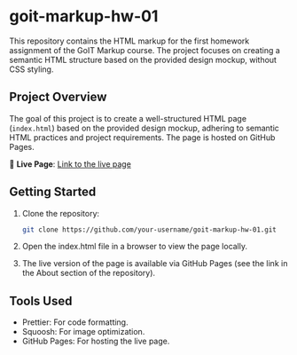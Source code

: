 # goit-markup-hw-01

This repository contains the HTML markup for the first homework assignment of the GoIT Markup course. The project focuses on creating a semantic HTML structure based on the provided design mockup, without CSS styling.

## Project Overview

The goal of this project is to create a well-structured HTML page (`index.html`) based on the provided design mockup, adhering to semantic HTML practices and project requirements. The page is hosted on GitHub Pages.

🔗 **Live Page**: [Link to the live page](https://ccnvxii.github.io/goit-markup-hw-01/#) 

## Getting Started

1. Clone the repository:
   ```bash
   git clone https://github.com/your-username/goit-markup-hw-01.git
   ```

2. Open the index.html file in a browser to view the page locally.
3. The live version of the page is available via GitHub Pages (see the link in the About section of the repository).

## Tools Used

- Prettier: For code formatting.
- Squoosh: For image optimization.
- GitHub Pages: For hosting the live page.